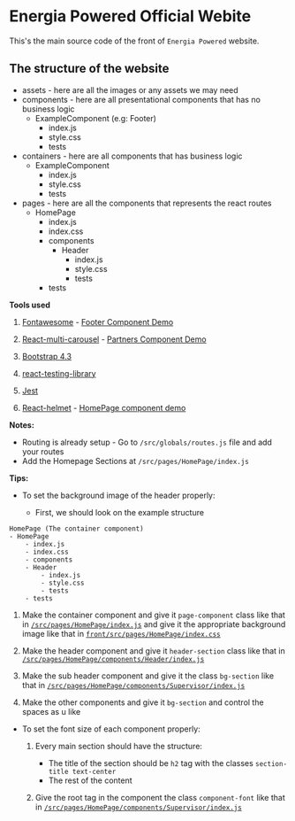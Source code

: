 # Energia Powered Official Webite

This's the main source code of the front of `Energia Powered` website.

## The structure of the website

- assets - here are all the images or any assets we may need
- components - here are all presentational components that has no business logic
  - ExampleComponent (e.g: Footer)
    - index.js
    - style.css
    - tests
- containers - here are all components that has business logic
  - ExampleComponent
    - index.js
    - style.css
    - tests
- pages - here are all the components that represents the react routes
  - HomePage
    - index.js
    - index.css
    - components
      - Header
        - index.js
        - style.css
        - tests
    - tests

**Tools used**

1. [Fontawesome](https://scotch.io/tutorials/using-font-awesome-5-with-react) - [Footer Component Demo](https://github.com/EnergiaPowered/official-website/blob/master/front/src/pages/HomePage/Footer)

2. [React-multi-carousel](https://www.npmjs.com/package/react-multi-carousel) - [Partners Component Demo](https://github.com/EnergiaPowered/official-website/blob/master/front/src/components/HomePage/Partners/Partners.js)

3. [Bootstrap 4.3](https://getbootstrap.com/)

4. [react-testing-library](https://github.com/testing-library/react-testing-library)

5. [Jest](https://jestjs.io/docs/en/getting-started)

6. [React-helmet](https://github.com/nfl/react-helmet) - [HomePage component demo](https://github.com/EnergiaPowered/official-website/blob/master/front/src/pages/HomePage/index.js)

**Notes:**

- Routing is already setup - Go to `/src/globals/routes.js` file and add your routes
- Add the Homepage Sections at `/src/pages/HomePage/index.js`

**Tips:**

- To set the background image of the header properly:

  - First, we should look on the example structure

```
HomePage (The container component)
- HomePage
    - index.js
    - index.css
    - components
    - Header
        - index.js
        - style.css
        - tests
    - tests

```

1. Make the container component and give it `page-component` class like that in [`/src/pages/HomePage/index.js`](https://github.com/EnergiaPowered/official-website/blob/master/front/src/pages/HomePage/index.js) and give it the appropriate background image like that in [`front/src/pages/HomePage/index.css`](https://github.com/EnergiaPowered/official-website/blob/master/front/src/pages/HomePage/index.css)

2. Make the header component and give it `header-section` class like that in [`/src/pages/HomePage/components/Header/index.js`](https://github.com/EnergiaPowered/official-website/blob/master/front/src/pages/HomePage/components/Header/index.js)

3. Make the sub header component and give it the class `bg-section` like that in [`/src/pages/HomePage/components/Supervisor/index.js`](https://github.com/EnergiaPowered/official-website/blob/master/front/src/pages/HomePage/components/Supervisor/index.js)
4. Make the other components and give it `bg-section` and control the spaces as u like

- To set the font size of each component properly:

  1. Every main section should have the structure:

     - The title of the section should be `h2` tag with the classes `section-title text-center`
     - The rest of the content

  2. Give the root tag in the component the class `component-font` like that in [`/src/pages/HomePage/components/Supervisor/index.js`](https://github.com/EnergiaPowered/official-website/blob/master/front/src/pages/HomePage/components/Supervisor/index.js)

